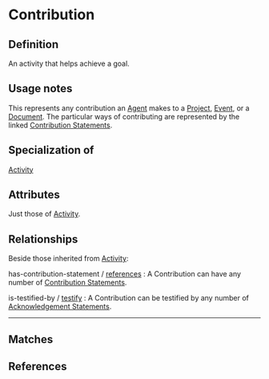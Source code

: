 # Contribution

## Definition
An activity that helps achieve a goal.

## Usage notes
This represents any contribution an [Agent](../entities/Agent.md) makes to a [Project](../entities/Contribution_to_Project.md), [Event](../entities/Contribution_to_Event.md), or a [Document](../entities/Contribution_to_Document.md).
The particular ways of contributing are represented by the linked [Contribution Statements](../entities/Contribution_Statement.md).

## Specialization of
[Activity](../entities/Activity.md)

## Attributes
Just those of [Activity](../entities/Activity.md).

## Relationships
Beside those inherited from [Activity](../entities/Activity.md#relationships):

<a name="rel__has-contribution-statement">has-contribution-statement</a> / [references](../entities/Contribution_Statement.md#user-content-rel__references) : A Contribution can have any number of [Contribution Statements](../entities/Contribution_Statement.md).

<a name="rel__is-testified-by">is-testified-by</a> / [testify](../entities/Acknowledgement_Statement.md#user-content-rel__testify) : A Contribution can be testified by any number of [Acknowledgement Statements](../entities/Acknowledgement_Statement.md).

---
## Matches

## References
